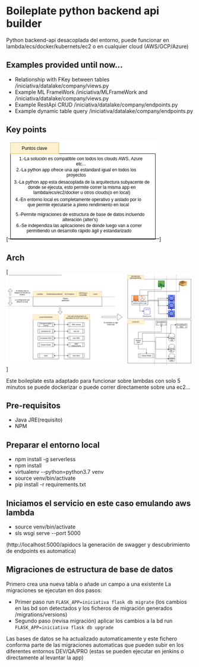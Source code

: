 # Boileplate python backend api builder

Python backend-api desacoplada del entorno, puede  funcionar en lambda/ecs/docker/kubernets/ec2 o en cualquier cloud (AWS/GCP/Azure)


## Examples provided until now...

 - Relationship with FKey between tables /iniciativa/datalake/company/views.py
 - Example ML FrameWork /iniciativa/MLFrameWork and /iniciativa/datalake/company/views.py
 - Example RestApi CRUD /iniciativa/datalake/company/endpoints.py
 - Example dynamic table query /iniciativa/datalake/company/endpoints.py

## Key points
[![Points](res/points.png)]

## Arch

[![Points](res/arch.png)]

Este boileplate esta adaptado para funcionar sobre lambdas con solo 5 minutos se puede dockerizar o puede correr directamente sobre una  ec2...

## Pre-requisitos
 - Java JRE(requisito)
 - NPM

## Preparar el entorno local
 - npm install -g serverless
 - npm install
 - virtualenv --python=python3.7 venv
 - source venv/bin/activate
 - pip install -r requirements.txt

## Iniciamos el servicio en este caso emulando aws lambda
 - source venv/bin/activate
 - sls wsgi serve --port 5000

(http://localhost:5000/apidocs la generación de swagger y descubrimiento de endpoints es automatica)

## Migraciones de estructura de base de datos

Primero crea una nueva tabla o añade un campo a una existente
La migraciones se ejecutan en dos pasos:
 - Primer paso run `FLASK_APP=iniciativa flask db migrate`
(los cambios en las bd son detectados y los ficheros de migración generados /migrations/versions)
 - Segundo paso (revisa migración) aplicar los cambios a la bd run  `FLASK_APP=iniciativa flask db upgrade`

Las bases de datos se ha actualizado automaticamente y este fichero conforma parte de las migraciones automaticas que pueden subir en los diferentes entornos DEV/QA/PRO (estas se pueden ejecutar en jenkins o directamente al levantar la app)

